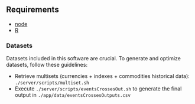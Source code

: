 ## Requirements

* [node](http://nodejs.org)
* [R](http://www.r-project.org/)

### Datasets

Datasets included in this software are crucial. To generate and optimize datasets, follow these guidelines:

* Retrieve multisets (currencies + indexes + commodities historical data): `./server/scripts/multiset.sh`
* Execute `./server/scripts/eventsCrossesOut.sh` to generate the final output in `./app/data/eventsCrossesOutputs.csv`
